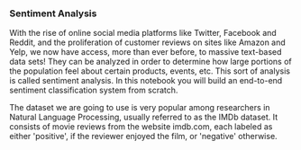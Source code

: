 ### Sentiment Analysis
With the rise of online social media platforms like Twitter, Facebook and Reddit, and the proliferation of customer reviews on sites like Amazon and Yelp, we now have access, more than ever before, to massive text-based data sets! They can be analyzed in order to determine how large portions of the population feel about certain products, events, etc. This sort of analysis is called sentiment analysis. In this notebook you will build an end-to-end sentiment classification system from scratch.

The dataset we are going to use is very popular among researchers in Natural Language Processing, usually referred to as the IMDb dataset. It consists of movie reviews from the website imdb.com, each labeled as either 'positive', if the reviewer enjoyed the film, or 'negative' otherwise.
